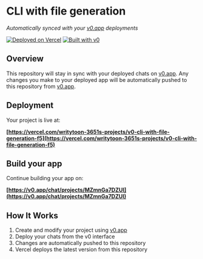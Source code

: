 # CLI with file generation

*Automatically synced with your [v0.app](https://v0.app) deployments*

[![Deployed on Vercel](https://img.shields.io/badge/Deployed%20on-Vercel-black?style=for-the-badge&logo=vercel)](https://vercel.com/writytoon-3651s-projects/v0-cli-with-file-generation-f5)
[![Built with v0](https://img.shields.io/badge/Built%20with-v0.app-black?style=for-the-badge)](https://v0.app/chat/projects/MZmnGa7DZUI)

## Overview

This repository will stay in sync with your deployed chats on [v0.app](https://v0.app).
Any changes you make to your deployed app will be automatically pushed to this repository from [v0.app](https://v0.app).

## Deployment

Your project is live at:

**[https://vercel.com/writytoon-3651s-projects/v0-cli-with-file-generation-f5](https://vercel.com/writytoon-3651s-projects/v0-cli-with-file-generation-f5)**

## Build your app

Continue building your app on:

**[https://v0.app/chat/projects/MZmnGa7DZUI](https://v0.app/chat/projects/MZmnGa7DZUI)**

## How It Works

1. Create and modify your project using [v0.app](https://v0.app)
2. Deploy your chats from the v0 interface
3. Changes are automatically pushed to this repository
4. Vercel deploys the latest version from this repository